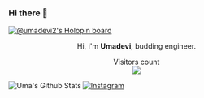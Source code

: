 
### Hi there 👋


[![@umadevi2's Holopin board](https://holopin.io/api/user/board?user=umadevi2)](https://holopin.io/@umadevi2)


<p align="center">Hi, I'm <strong>Umadevi</strong>, budding engineer.</p>
 <p align="center"> 
  Visitors count<br>
  <img src="https://profile-counter.glitch.me/Umadevi-amin/count.svg" />
</p>
 <img align="left" alt="Uma's Github Stats" src="https://github-readme-stats.vercel.app/api?username=Umadevi-amin&show_icons=true&hide_border=true" />

<p align="center">
  
  
  <a href="https://www.instagram.com/_tranquil_gaze.22"><img src="https://img.shields.io/badge/Instagram-%23E4405F.svg?&style=flat-square&logo=instagram&logoColor=white" alt="Instagram"></a>
  
</p>
</div>
    


